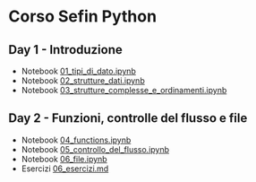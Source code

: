 # Corso Sefin Python

## Day 1 - Introduzione 

* Notebook [01_tipi_di_dato.ipynb](nb/01_tipi_di_dato.ipynb)
* Notebook [02_strutture_dati.ipynb](nb/02_strutture_dati.ipynb)
* Notebook [03_strutture_complesse_e_ordinamenti.ipynb](nb/03_strutture_complesse_e_ordinamenti.ipynb)


## Day 2 - Funzioni, controlle del flusso e file

* Notebook [04_functions.ipynb](nb/04_functions.ipynb)
* Notebook [05_controllo_del_flusso.ipynb](nb/05_controllo_del_flusso.ipynb)
* Notebook [06_file.ipynb](nb/06_file.ipynb)
* Esercizi [06_esercizi.md](nb/06_esercizi.md)
